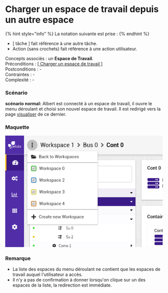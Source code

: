 # Charger un espace de travail depuis un autre espace

{% hint style="info" %}
La notation suivante est prise :
{% endhint %}

* \[ tâche \] fait référence à une autre tâche.
* Action \(sans crochets\) fait référence à une action utilisateur.

Concepts associés : un **Espace de Travail**.  
Préconditions : [\[ Charger un espace de travail \]](charger-un-espace-de-travail.md)  
Postconditions : -  
Contraintes : -  
Complexité : -

### Scénario

**scénario normal:** Albert est connecté à un espace de travail, il ouvre le menu déroulant et choisi son nouvel espace de travail. Il est redirigé vers la page [visualiser](visualiser-un-espace-de-travail.md) de ce dernier.



### Maquette

![Menu d&#xE9;roulant](../../.gitbook/assets/header-menu-workspaces.png)



### Remarque

* La liste des espaces du menu déroulant ne contient que les espaces de travail auquel l'utilisateur a accès.
* Il n'y a pas de confirmation à donner lorsqu'on clique sur un des espaces de la liste, la redirection est immédiate.

